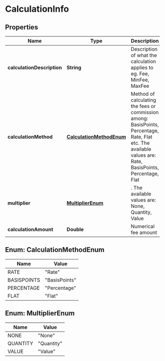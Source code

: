 

# CalculationInfo


## Properties

Name | Type | Description | Notes
------------ | ------------- | ------------- | -------------
**calculationDescription** | **String** | Description of what the calculation applies to eg. Fee, MinFee, MaxFee | 
**calculationMethod** | [**CalculationMethodEnum**](#CalculationMethodEnum) | Method of calculating the fees or commission among: BasisPoints, Percentage, Rate, Flat etc. The available values are: Rate, BasisPoints, Percentage, Flat | 
**multiplier** | [**MultiplierEnum**](#MultiplierEnum) | . The available values are: None, Quantity, Value | 
**calculationAmount** | **Double** | Numerical fee amount | 



## Enum: CalculationMethodEnum

Name | Value
---- | -----
RATE | &quot;Rate&quot;
BASISPOINTS | &quot;BasisPoints&quot;
PERCENTAGE | &quot;Percentage&quot;
FLAT | &quot;Flat&quot;



## Enum: MultiplierEnum

Name | Value
---- | -----
NONE | &quot;None&quot;
QUANTITY | &quot;Quantity&quot;
VALUE | &quot;Value&quot;



